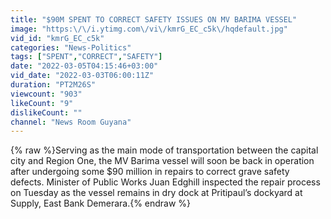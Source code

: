 ```yaml
---
title: "$90M SPENT TO CORRECT SAFETY ISSUES ON MV BARIMA VESSEL"
image: "https:\/\/i.ytimg.com\/vi\/kmrG_EC_c5k\/hqdefault.jpg"
vid_id: "kmrG_EC_c5k"
categories: "News-Politics"
tags: ["SPENT","CORRECT","SAFETY"]
date: "2022-03-05T04:15:46+03:00"
vid_date: "2022-03-03T06:00:11Z"
duration: "PT2M26S"
viewcount: "903"
likeCount: "9"
dislikeCount: ""
channel: "News Room Guyana"
---
```

{% raw %}Serving as the main mode of transportation between the capital city and Region One, the MV Barima vessel will soon be back in operation after undergoing some $90 million in repairs to correct grave safety defects. Minister of Public Works Juan Edghill inspected the repair process on Tuesday as the vessel remains in dry dock at Pritipaul’s dockyard at Supply, East Bank Demerara.{% endraw %}
